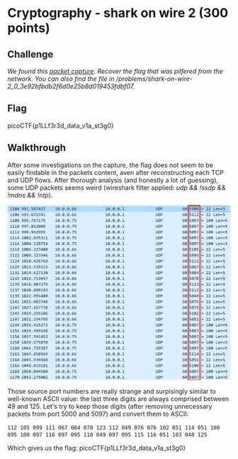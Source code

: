 
# Cryptography - shark on wire 2 (300 points)

## Challenge

*We found this [packet capture](./capture.pcap). Recover the flag that was pilfered from the network. You can also find the file in /problems/shark-on-wire-2_0_3e92bfbdb2f6d0e25b8d019453fdbf07.*

## Flag

picoCTF{p1LLf3r3d_data_v1a_st3g0}

## Walkthrough

After some investigations on the capture, the flag does not seem to be easily findable in the packets content, aven after reconstructing each TCP and UDP flows. After thorough analysis (and honestly a lot of guessing), some UDP packets seems weird (wireshark filter applied: *udp && !ssdp && !mdns && !ntp*).

![Wireshark](./_images/forensics_shark_on_wire_2_shark1.png)

Those source port numbers are really strange and surpisingly similar to well-known ASCII value: the last three digits are always comprised between 49 and 125. Let's try to keep those digits (after removing unnecessary packets from port 5000 and 5097) and convert them to ASCII:

```text
112 105 099 111 067 084 070 123 112 049 076 076 102 051 114 051 100 095 100 097 116 097 095 118 049 097 095 115 116 051 103 048 125
```

Which gives us the flag: picoCTF{p1LLf3r3d_data_v1a_st3g0}
